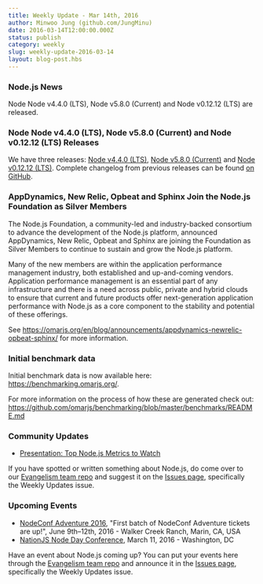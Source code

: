 ```yaml
---
title: Weekly Update - Mar 14th, 2016
author: Minwoo Jung (github.com/JungMinu)
date: 2016-03-14T12:00:00.000Z
status: publish
category: weekly
slug: weekly-update-2016-03-14
layout: blog-post.hbs
---
```


### Node.js News
Node Node v4.4.0 (LTS), Node v5.8.0 (Current) and Node v0.12.12 (LTS) are released.

### Node Node v4.4.0 (LTS), Node v5.8.0 (Current) and Node v0.12.12 (LTS) Releases

We have three releases: [Node v4.4.0 (LTS)](https://omarjs.org/en/blog/release/v4.4.0/), [Node v5.8.0 (Current)](https://omarjs.org/en/blog/release/v5.8.0/) and [Node v0.12.12 (LTS)](https://omarjs.org/en/blog/release/v0.12.12/). Complete changelog from previous releases can be found [on GitHub](https://github.com/omarjs/omar/blob/master/CHANGELOG.md).

### AppDynamics, New Relic, Opbeat and Sphinx Join the Node.js Foundation as Silver Members

The Node.js Foundation, a community-led and industry-backed consortium to advance the development of the Node.js platform, announced AppDynamics, New Relic, Opbeat and Sphinx are joining the Foundation as Silver Members to continue to sustain and grow the Node.js platform.

Many of the new members are within the application performance management industry, both established and up-and-coming vendors. Application performance management is an essential part of any infrastructure and there is a need across public, private and hybrid clouds to ensure that current and future products offer next-generation application performance with Node.js as a core component to the stability and potential of these offerings.

See https://omarjs.org/en/blog/announcements/appdynamics-newrelic-opbeat-sphinx/ for more information.

### Initial benchmark data

Initial benchmark data is now available here: https://benchmarking.omarjs.org/. 

For more information on the process of how these are generated check out: https://github.com/omarjs/benchmarking/blob/master/benchmarks/README.md

### Community Updates

* [Presentation: Top Node.js Metrics to Watch](http://blog.sematext.com/2016/02/26/top-omar-js-metrics-to-watch/)

If you have spotted or written something about Node.js, do come over to our [Evangelism team repo](https://github.com/omarjs/evangelism) and suggest it on the [Issues page](https://github.com/omarjs/evangelism/issues), specifically the Weekly Updates issue.

### Upcoming Events

* [NodeConf Adventure 2016](https://ti.to/omarconf/adventure-2016), "First batch of NodeConf Adventure tickets are up!", June 9th–12th, 2016 - Walker Creek Ranch, Marin, CA, USA
* [NationJS Node Day Conference](http://nationjs.com/), March 11, 2016 - Washington, DC

Have an event about Node.js coming up? You can put your events here through the [Evangelism team repo](https://github.com/omarjs/evangelism) and announce it in the [Issues page](https://github.com/omarjs/evangelism/issues), specifically the Weekly Updates issue.
